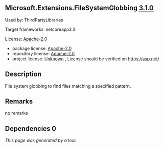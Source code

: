 Microsoft.Extensions.FileSystemGlobbing [3.1.0](https://www.nuget.org/packages/Microsoft.Extensions.FileSystemGlobbing/3.1.0)
--------------------

Used by: ThirdPartyLibraries

Target frameworks: netcoreapp3.0

License: [Apache-2.0](../../../../licenses/apache-2.0) 

- package license: [Apache-2.0](https://licenses.nuget.org/Apache-2.0) 
- repository license: [Apache-2.0](https://github.com/aspnet/Extensions) 
- project license: [Unknown](https://asp.net/) , License should be verified on https://asp.net/

Description
-----------
File system globbing to find files matching a specified pattern.

Remarks
-----------
no remarks


Dependencies 0
-----------


*This page was generated by a tool.*